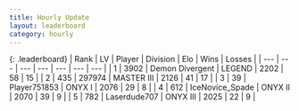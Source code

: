 ```yaml
---
title: Hourly Update
layout: leaderboard
category: hourly
---
```


{: .leaderboard}
| Rank | LV | Player | Division | Elo | Wins | Losses |
| --- | --- | --- | --- | --- | --- | --- |
| <span data-change="0">1</span> | 3902 | <span title="ID: 370081">Demon Divergent</span> | LEGEND | <span data-change="15">2202</span> | <span data-change="2">58</span> | <span data-change="0">15</span> |
| <span data-change="0">2</span> | 435 | <span title="ID: 544038">297974</span> | MASTER III | <span data-change="0">2126</span> | <span data-change="0">41</span> | <span data-change="0">17</span> |
| <span data-change="0">3</span> | 39 | <span title="ID: 751853">Player751853</span> | ONYX I | <span data-change="0">2076</span> | <span data-change="0">29</span> | <span data-change="0">8</span> |
| <span data-change="0">4</span> | 612 | <span title="ID: 597289">IceNovice_Spade</span> | ONYX II | <span data-change="0">2070</span> | <span data-change="0">39</span> | <span data-change="0">9</span> |
| <span data-change="0">5</span> | 782 | <span title="ID: 372321">Laserdude707</span> | ONYX III | <span data-change="0">2025</span> | <span data-change="0">22</span> | <span data-change="0">9</span> |